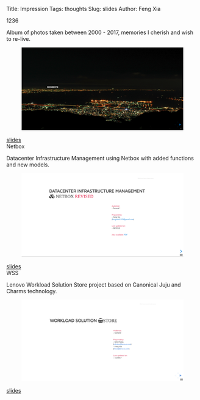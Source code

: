 Title: Impression
Tags: thoughts
Slug: slides
Author: Feng Xia


<div class="col l4 m6 s12">
  <div class="card white darken-1">
    <div class="card-content">
      <span class="card-title myhighlight">1236</span>
      <p>
        Album of photos taken between 2000 - 2017, memories
        I cherish and wish to re-live.
      </p>
      <figure>
        <img src="images/moments.png"
             class="responsive-img center"/>
      </figure>
    </div>
    <div class="card-action">
      <a href="https://fengxia41103.github.io/moment/1236/">
        <i class="fa fa-link"></i>slides
      </a>
    </div>
  </div>
</div>

<div class="col l4 m6 s12">
  <div class="card white darken-1">
    <div class="card-content">
      <span class="card-title myhighlight">Netbox</span>
      <p>
      Datacenter Infrastructure Management using Netbox with added
      functions and new models.
      </p>
      <figure>
        <img src="images/netbox.png"
             class="responsive-img center"/>
      </figure>
    </div>
    <div class="card-action">
      <a href="https://fengxia41103.github.io/moment/netbox/">
        <i class="fa fa-link"></i>slides
      </a>
    </div>
  </div>
</div>

<div class="col l4 m6 s12">
  <div class="card white darken-1">
    <div class="card-content">
      <span class="card-title myhighlight">WSS</span>
      <p>
      Lenovo Workload Solution Store project based on Canonical Juju
      and Charms technology.
      </p>
      <figure>
        <img src="images/wss.png"
             class="responsive-img center"/>
      </figure>
    </div>
    <div class="card-action">
      <a href="https://fengxia41103.github.io/moment/wss/">
        <i class="fa fa-link"></i>slides
      </a>
    </div>
  </div>
</div>

<!-- 2. [workload solution store](/slides/wss/index.html) -->

